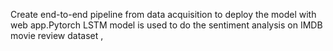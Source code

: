 Create end-to-end pipeline from data acquisition to deploy the model with web app.Pytorch LSTM model is used to do the sentiment analysis on IMDB movie review dataset
,
